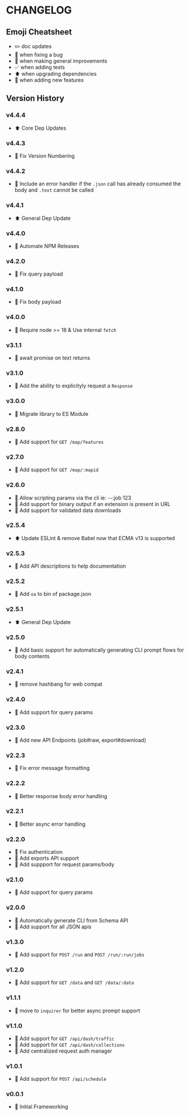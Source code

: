 # CHANGELOG

## Emoji Cheatsheet
- :pencil2: doc updates
- :bug: when fixing a bug
- :rocket: when making general improvements
- :white_check_mark: when adding tests
- :arrow_up: when upgrading dependencies
- :tada: when adding new features

## Version History

### v4.4.4

- :arrow_up: Core Dep Updates

### v4.4.3

- :bug: Fix Version Numbering

### v4.4.2

- :rocket: Include an error handler if the `.json` call has already consumed the body and `.text` cannot be called

### v4.4.1

- :arrow_up: General Dep Update

### v4.4.0

- :rocket: Automate NPM Releases

### v4.2.0

- :bug: Fix query payload

### v4.1.0

- :bug: Fix body payload

### v4.0.0

- :rocket: Require node >= 18 & Use internal `fetch`

### v3.1.1

- :bug: await promise on text returns

### v3.1.0

- :tada: Add the ability to explicityly request a `Response`

### v3.0.0

- :rocket: Migrate library to ES Module

### v2.8.0

- :rocket: Add support for `GET /map/features`

### v2.7.0

- :rocket: Add support for `GET /map/:mapid`

### v2.6.0

- :tada: Allow scripting params via the cli ie: --:job 123
- :bug: Add support for binary output if an extension is present in URL
- :rocket: Add support for validated data downloads

### v2.5.4

- :arrow_up: Update ESLint & remove Babel now that ECMA v13 is supported

### v2.5.3

- :tada: Add API descriptions to help documentation

### v2.5.2

- :tada: Add `oa` to bin of package.json

### v2.5.1

- :arrow_up: General Dep Update

### v2.5.0

- :rocket: Add basic support for automatically generating CLI prompt flows for body contents

### v2.4.1

- :bug: remove hashbang for web compat

### v2.4.0

- :tada: Add support for query params

### v2.3.0

- :rocket: Add new API Endpoints (job#raw, export#download)

### v2.2.3

- :bug: Fix error message formatting

### v2.2.2

- :bug: Better response body error handling

### v2.2.1

- :bug: Better async error handling

### v2.2.0

- :bug: Fix authentication
- :tada: Add exports API support
- :rocket: Add suppport for request params/body

### v2.1.0

- :tada: Add support for query params

### v2.0.0

- :tada: Automatically generate CLI from Schema API
- :rocket: Add support for all JSON apis

### v1.3.0

- :tada: Add support for `POST /run` and `POST /run/:run/jobs`

### v1.2.0

- :tada: Add support for `GET /data` and `GET /data/:data`

### v1.1.1

- :rocket: move to `inquirer` for better async prompt support

### v1.1.0

- :tada: Add support for `GET /api/dash/traffic`
- :tada: Add support for `GET /api/dash/collections`
- :rocket: Add centralized request auth manager

### v1.0.1

- :tada: Add support for `POST /api/schedule`

### v0.0.1

- :rocket: Initial Frameworking

